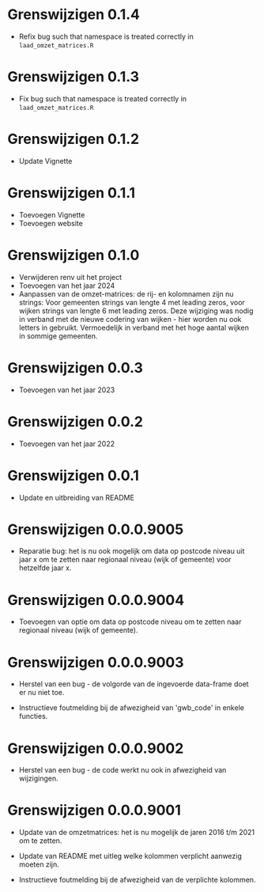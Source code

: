 # Grenswijzigen 0.1.4

* Refix bug such that namespace is treated correctly in `laad_omzet_matrices.R`

# Grenswijzigen 0.1.3

* Fix bug such that namespace is treated correctly in `laad_omzet_matrices.R`

# Grenswijzigen 0.1.2

* Update Vignette

# Grenswijzigen 0.1.1

* Toevoegen Vignette
* Toevoegen website

# Grenswijzigen 0.1.0

* Verwijderen renv uit het project
* Toevoegen van het jaar 2024
* Aanpassen van de omzet-matrices: de rij- en kolomnamen zijn nu strings:
  Voor gemeenten strings van lengte 4 met leading zeros,
  voor wijken strings van lengte 6 met leading zeros.
  Deze wijziging was nodig in verband met de nieuwe codering van wijken - hier
  worden nu ook letters in gebruikt. Vermoedelijk in verband met het hoge aantal
  wijken in sommige gemeenten.

# Grenswijzigen 0.0.3

* Toevoegen van het jaar 2023

# Grenswijzigen 0.0.2

* Toevoegen van het jaar 2022

# Grenswijzigen 0.0.1

* Update en uitbreiding van README

# Grenswijzigen 0.0.0.9005

* Reparatie bug: het is nu ook mogelijk om data op postcode niveau uit jaar x
  om te zetten naar regionaal niveau (wijk of gemeente) voor hetzelfde jaar x.

# Grenswijzigen 0.0.0.9004

* Toevoegen van optie om data op postcode niveau om te zetten naar regionaal
  niveau (wijk of gemeente).

# Grenswijzigen 0.0.0.9003

* Herstel van een bug - de volgorde van de ingevoerde data-frame doet er nu niet toe.

* Instructieve foutmelding bij de afwezigheid van 'gwb_code' in enkele functies.

# Grenswijzigen 0.0.0.9002

* Herstel van een bug - de code werkt nu ook in afwezigheid van wijzigingen.

# Grenswijzigen 0.0.0.9001

* Update van de omzetmatrices: het is nu mogelijk de jaren 2016 t/m 2021 om te zetten.

* Update van README met uitleg welke kolommen verplicht aanwezig moeten zijn.

* Instructieve foutmelding bij de afwezigheid van de verplichte kolommen.
